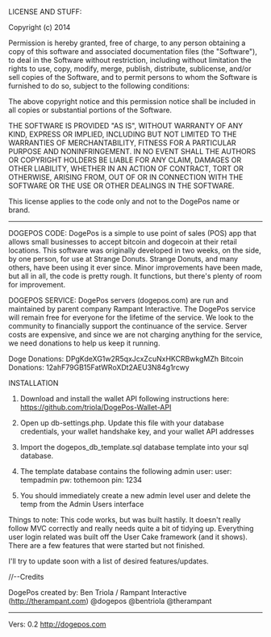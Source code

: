 LICENSE AND STUFF:

Copyright (c) 2014

Permission is hereby granted, free of charge, to any person obtaining a copy
of this software and associated documentation files (the "Software"), to deal
in the Software without restriction, including without limitation the rights
to use, copy, modify, merge, publish, distribute, sublicense, and/or sell
copies of the Software, and to permit persons to whom the Software is
furnished to do so, subject to the following conditions:

The above copyright notice and this permission notice shall be included in
all copies or substantial portions of the Software.

THE SOFTWARE IS PROVIDED "AS IS", WITHOUT WARRANTY OF ANY KIND, EXPRESS OR
IMPLIED, INCLUDING BUT NOT LIMITED TO THE WARRANTIES OF MERCHANTABILITY,
FITNESS FOR A PARTICULAR PURPOSE AND NONINFRINGEMENT. IN NO EVENT SHALL THE
AUTHORS OR COPYRIGHT HOLDERS BE LIABLE FOR ANY CLAIM, DAMAGES OR OTHER
LIABILITY, WHETHER IN AN ACTION OF CONTRACT, TORT OR OTHERWISE, ARISING FROM,
OUT OF OR IN CONNECTION WITH THE SOFTWARE OR THE USE OR OTHER DEALINGS IN
THE SOFTWARE.

This license applies to the code only and not to the DogePos name or brand.

---------------------------------------------------------------

DOGEPOS CODE:
DogePos is a simple to use point of sales (POS) app that allows small businesses to accept bitcoin and dogecoin at their retail locations. This software was originally developed in two weeks, on the side, by one person, for use at Strange Donuts. Strange Donuts, and many others, have been using it ever since. Minor improvements have been made, but all in all, the code is pretty rough. It functions, but there's plenty of room for improvement.

DOGEPOS SERVICE:
DogePos servers (dogepos.com) are run and maintained by parent company Rampant Interactive. The DogePos service will remain free for everyone for the lifetime of the service. We look to the community to financially support the continuance of the service. Server costs are expensive, and since we are not charging anything for the service, we need donations to help us keep it running.

Doge Donations: DPgKdeXG1w2R5qxJcxZcuNxHKCRBwkgMZh
Bitcoin Donations: 12ahF79GB15FatWRoXDt2AEU3N84g1rcwy



INSTALLATION

1. Download and install the wallet API following instructions here: https://github.com/triola/DogePos-Wallet-API

2. Open up db-settings.php. Update this file with your database credentials, your wallet handshake key, and your wallet API addresses

2. Import the dogepos_db_template.sql database template into your sql database.

3. The template database contains the following admin user:
user: tempadmin
pw: tothemoon
pin: 1234

4. You should immediately create a new admin level user and delete the temp from the Admin Users interface


Things to note:
This code works, but was built hastily. It doesn't really follow MVC correctly and really needs quite a bit of tidying up.
Everything user login related was built off the User Cake framework (and it shows).
There are a few features that were started but not finished.

I'll try to update soon with a list of desired features/updates.



//--Credits

DogePos created by: Ben Triola / Rampant Interactive (http://therampant.com)
@dogepos
@bentriola
@therampant

---------------------------------------------------------------

Vers: 0.2
http://dogepos.com

